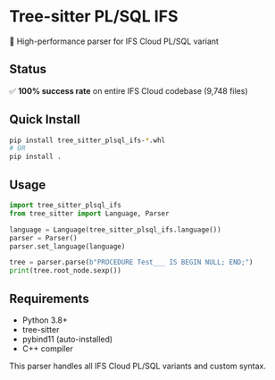 # Tree-sitter PL/SQL IFS

🚀 High-performance parser for IFS Cloud PL/SQL variant

## Status
✅ **100% success rate** on entire IFS Cloud codebase (9,748 files)

## Quick Install

```bash
pip install tree_sitter_plsql_ifs-*.whl
# OR
pip install .
```

## Usage

```python
import tree_sitter_plsql_ifs
from tree_sitter import Language, Parser

language = Language(tree_sitter_plsql_ifs.language()) 
parser = Parser()
parser.set_language(language)

tree = parser.parse(b"PROCEDURE Test___ IS BEGIN NULL; END;")
print(tree.root_node.sexp())
```

## Requirements
- Python 3.8+
- tree-sitter
- pybind11 (auto-installed)
- C++ compiler

This parser handles all IFS Cloud PL/SQL variants and custom syntax.

